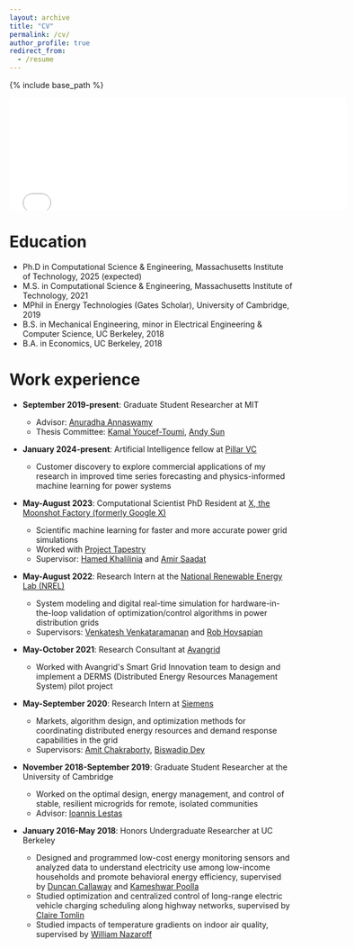 ```yaml
---
layout: archive
title: "CV"
permalink: /cv/
author_profile: true
redirect_from:
  - /resume
---
```


{% include base_path %}

<!-- You can find a more detailed CV [here](https://github.com/vineetjnair9/vineetjnair9.github.io/blob/master/files/Vineet_Nair_CV.pdf). -->

<embed src="{{ site.baseurl }}/files/Vineet_Nair_CV_Apr24.pdf" width="600" height="200" type='application/pdf'>    

Education
======
* Ph.D in Computational Science & Engineering, Massachusetts Institute of Technology, 2025 (expected)
* M.S. in Computational Science & Engineering, Massachusetts Institute of Technology, 2021
* MPhil in Energy Technologies (Gates Scholar), University of Cambridge, 2019
* B.S. in Mechanical Engineering, minor in Electrical Engineering & Computer Science, UC Berkeley, 2018
* B.A. in Economics, UC Berkeley, 2018

Work experience
======
* **September 2019-present**: Graduate Student Researcher at MIT
  * Advisor: [Anuradha Annaswamy](https://meche.mit.edu/people/faculty/aanna%40mit.edu)
  * Thesis Committee: [Kamal Youcef-Toumi](https://meche.mit.edu/people/faculty/YOUCEF@MIT.EDU), [Andy Sun](https://mitsloan.mit.edu/faculty/directory/andy-sun)

* **January 2024-present**: Artificial Intelligence fellow at [Pillar VC](https://www.pillar.vc/)
  * Customer discovery to explore commercial applications of my research in improved time series forecasting and physics-informed machine learning for power systems

* **May-August 2023**: Computational Scientist PhD Resident at [X, the Moonshot Factory (formerly Google X)](https://x.company/)
  * Scientific machine learning for faster and more accurate power grid simulations
  * Worked with [Project Tapestry](https://x.company/projects/tapestry/)
  * Supervisor: [Hamed Khalilinia](https://scholar.google.com/citations?user=H0R1TaoAAAAJ&hl=en) and [Amir Saadat](https://stanford.edu/~asaadat/)

* **May-August 2022**: Research Intern at the [National Renewable Energy Lab (NREL)](https://www.nrel.gov/)
  * System modeling and digital real-time simulation for hardware-in-the-loop validation of optimization/control algorithms in power distribution grids
  * Supervisors: [Venkatesh Venkataramanan](https://scholar.google.com/citations?user=qToI5UcAAAAJ&hl=en) and [Rob Hovsapian](https://scholar.google.com/citations?user=k_eEuugAAAAJ&hl=en)
 
* **May-October 2021**: Research Consultant at [Avangrid](https://www.avangrid.com/)
  *  Worked with Avangrid's Smart Grid Innovation team to design and implement a DERMS (Distributed Energy Resources Management System) pilot project
  
* **May-September 2020**: Research Intern at [Siemens](https://www.siemens.com/global/en.html)
  * Markets, algorithm design, and optimization methods for coordinating distributed energy resources and demand response capabilities in the grid
  * Supervisors: [Amit Chakraborty](https://scholar.google.com/citations?user=1wxreSIAAAAJ&hl=en), [Biswadip Dey](https://d-biswa.github.io/)

* **November 2018-September 2019**: Graduate Student Researcher at the University of Cambridge
  * Worked on the optimal design, energy management, and control of stable, resilient microgrids for remote, isolated communities
  * Advisor: [Ioannis Lestas](https://icl20.user.srcf.net/Ioannis_Lestas.htm)

* **January 2016-May 2018**: Honors Undergraduate Researcher at UC Berkeley
  *  Designed and programmed low-cost energy monitoring sensors and analyzed data to understand electricity use among low-income households and promote behavioral energy efficiency, supervised by [Duncan Callaway](https://scholar.google.com/citations?user=Ugijg1wAAAAJ&hl=en) and [Kameshwar Poolla](https://www2.eecs.berkeley.edu/Faculty/Homepages/poolla.html)
  *  Studied optimization and centralized control of long-range electric vehicle charging scheduling along highway networks, supervised by [Claire Tomlin](https://people.eecs.berkeley.edu/~tomlin/)
  *  Studied impacts of temperature gradients on indoor air quality, supervised by [William Nazaroff](https://scholar.google.com/citations?user=U29LDuAAAAAJ&hl=en)
